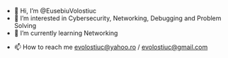 - 👋 Hi, I’m @EusebiuVolostiuc
- 👀 I’m interested in Cybersecurity, Networking, Debugging and Problem Solving
- 🌱 I’m currently learning Networking
<!--- - 💞️ I’m looking to collaborate on ... --->
- 📫 How to reach me evolostiuc@yahoo.ro / evolostiuc@gmail.com

<!---
EusebiuVolostiuc/EusebiuVolostiuc is a ✨ special ✨ repository because its `README.md` (this file) appears on your GitHub profile.
You can click the Preview link to take a look at your changes.
--->
